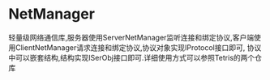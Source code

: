 # NetManager
轻量级网络通信库,服务器使用ServerNetManager监听连接和绑定协议,客户端使用ClientNetManager请求连接和绑定协议,协议对象实现IProtocol接口即可,
协议中可以嵌套结构,结构实现ISerObj接口即可.详细使用方式可以参照Tetris的两个仓库
